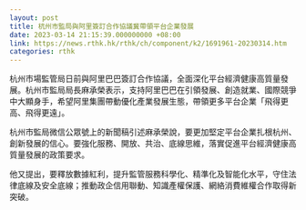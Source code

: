 ```yaml
---
layout: post
title: 杭州市監局與阿里簽訂合作協議冀帶領平台企業發展
date: 2023-03-14 21:15:39.000000000 +08:00
link: https://news.rthk.hk/rthk/ch/component/k2/1691961-20230314.htm
categories: rthk
---
```


杭州市場監管局日前與阿里巴巴簽訂合作協議，全面深化平台經濟健康高質量發展。杭州市監局局長麻承榮表示，支持阿里巴巴在引領發展、創造就業、國際競爭中大顯身手，希望阿里集團帶動優化產業發展生態，帶領更多平台企業「飛得更高、飛得更遠」。

杭州市監局微信公眾號上的新聞稿引述麻承榮說，要更加堅定平台企業扎根杭州、創新發展的信心。要強化服務、開放、共治、底線思維，落實促進平台經濟健康高質量發展的政策要求。

他又提出，要釋放數據紅利，提升監管服務科學化、精準化及智能化水平，守住法律底線及安全底線；推動政企信用聯動、知識產權保護、網絡消費維權合作取得新突破。
